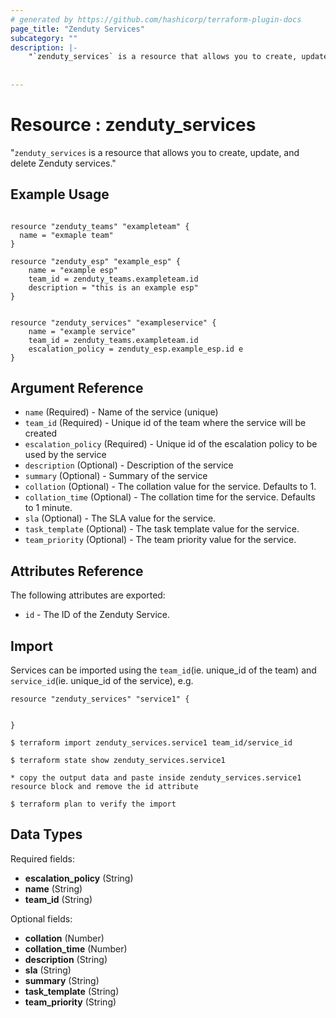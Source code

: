 ```yaml
---
# generated by https://github.com/hashicorp/terraform-plugin-docs
page_title: "Zenduty Services"
subcategory: ""
description: |-
    "`zenduty_services` is a resource that allows you to create, update, and delete Zenduty services."
    
  
---
```


#  Resource : zenduty_services

"`zenduty_services` is a resource that allows you to create, update, and delete Zenduty services."

## Example Usage
```hcl

resource "zenduty_teams" "exampleteam" {
  name = "exmaple team"
}

resource "zenduty_esp" "example_esp" {
    name = "example esp"
    team_id = zenduty_teams.exampleteam.id
    description = "this is an example esp"
}

```

```hcl

resource "zenduty_services" "exampleservice" {
    name = "example service"
    team_id = zenduty_teams.exampleteam.id 
    escalation_policy = zenduty_esp.example_esp.id e
}

```

## Argument Reference

* `name` (Required) - Name of the service (unique) 
* `team_id` (Required) - Unique id of the team where the service will be created
* `escalation_policy` (Required) - Unique id of the escalation policy to be used by the service
* `description` (Optional) - Description of the service 
* `summary` (Optional) - Summary of the service
*  `collation` (Optional)  - The collation value for the service. Defaults to 1.
* `collation_time` (Optional) - The collation time for the service. Defaults to 1 minute.
* `sla` (Optional) - The SLA value for the service.
* `task_template` (Optional) - The task template value for the service.
* `team_priority` (Optional) - The team priority value for the service.


## Attributes Reference

The following attributes are exported:

* `id` - The ID of the Zenduty Service.

## Import

Services can be imported using the `team_id`(ie. unique_id of the team) and `service_id`(ie. unique_id of the service), e.g.

```hcl
resource "zenduty_services" "service1" {


}
```

`$ terraform import zenduty_services.service1 team_id/service_id` 

`$ terraform state show zenduty_services.service1`


`* copy the output data and paste inside zenduty_services.service1 resource block and remove the id attribute`

`$ terraform plan to verify the import`



## Data Types
Required fields:

- **escalation_policy** (String)
- **name** (String)
- **team_id** (String)

 Optional fields:

- **collation** (Number)
- **collation_time** (Number)
- **description** (String)
- **sla** (String)
- **summary** (String)
- **task_template** (String)
- **team_priority** (String)


